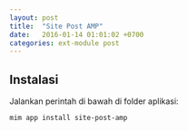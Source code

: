 ```yaml
---
layout: post
title:  "Site Post AMP"
date:   2016-01-14 01:01:02 +0700
categories: ext-module post
---
```


## Instalasi

Jalankan perintah di bawah di folder aplikasi:

```
mim app install site-post-amp
```
